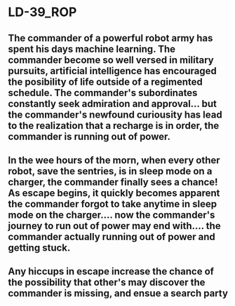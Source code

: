 # LD-39_ROP
## The commander of a powerful robot army has spent his days machine learning. The commander become  so well versed in military pursuits, artificial intelligence has encouraged the posibility of life outside of a regimented schedule.  The commander's subordinates constantly seek admiration and approval... but the commander's newfound curiousity has lead to the realization that a recharge is in order, the commander is running out of power.
## In the wee hours of the morn, when every other robot, save the sentries, is in sleep mode on a charger, the commander finally sees a chance! As escape begins, it quickly becomes apparent the commander forgot to take anytime in sleep mode on the charger.... now the commander's journey to run out of power may end with.... the commander actually running out of power and getting stuck.
## Any hiccups in escape increase the chance of the possibility that other's may discover the commander is missing, and ensue a search party